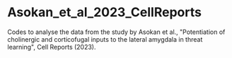# Asokan_et_al_2023_CellReports
Codes to analyse the data from the study by Asokan et al., "Potentiation of cholinergic and corticofugal inputs to the lateral amygdala in threat learning", Cell Reports (2023).
